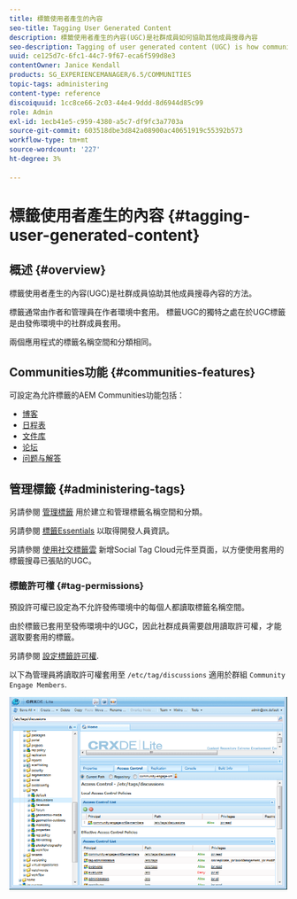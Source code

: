 ```yaml
---
title: 標籤使用者產生的內容
seo-title: Tagging User Generated Content
description: 標籤使用者產生的內容(UGC)是社群成員如何協助其他成員搜尋內容
seo-description: Tagging of user generated content (UGC) is how community members can help other members search for content
uuid: ce125d7c-6fc1-44c7-9f67-eca6f599d8e3
contentOwner: Janice Kendall
products: SG_EXPERIENCEMANAGER/6.5/COMMUNITIES
topic-tags: administering
content-type: reference
discoiquuid: 1cc8ce66-2c03-44e4-9ddd-8d6944d85c99
role: Admin
exl-id: 1ecb41e5-c959-4380-a5c7-df9fc3a7703a
source-git-commit: 603518dbe3d842a08900ac40651919c55392b573
workflow-type: tm+mt
source-wordcount: '227'
ht-degree: 3%

---
```


# 標籤使用者產生的內容 {#tagging-user-generated-content}

## 概述 {#overview}

標籤使用者產生的內容(UGC)是社群成員協助其他成員搜尋內容的方法。

標籤通常由作者和管理員在作者環境中套用。 標籤UGC的獨特之處在於UGC標籤是由發佈環境中的社群成員套用。

兩個應用程式的標籤名稱空間和分類相同。

## Communities功能 {#communities-features}

可設定為允許標籤的AEM Communities功能包括：

* [博客](blog-feature.md)
* [日程表](calendar.md)
* [文件库](file-library.md)
* [论坛](forum.md#configuretheaddedforum)
* [问题与解答](working-with-qna.md)

## 管理標籤 {#administering-tags}

另請參閱 [管理標籤](../../help/sites-administering/tags.md#tagging-console) 用於建立和管理標籤名稱空間和分類。

另請參閱 [標籤Essentials](tag.md) 以取得開發人員資訊。

另請參閱 [使用社交標籤雲](tagcloud.md) 新增Social Tag Cloud元件至頁面，以方便使用套用的標籤搜尋已張貼的UGC。

### 標籤許可權 {#tag-permissions}

預設許可權已設定為不允許發佈環境中的每個人都讀取標籤名稱空間。

由於標籤已套用至發佈環境中的UGC，因此社群成員需要啟用讀取許可權，才能選取要套用的標籤。

另請參閱 [設定標籤許可權](../../help/sites-administering/tags.md#setting-tag-permissions).

以下為管理員將讀取許可權套用至 `/etc/tag/discussions` 適用於群組 `Community Engage Members`.

![tag-permissions](assets/tag-permissions.png)

